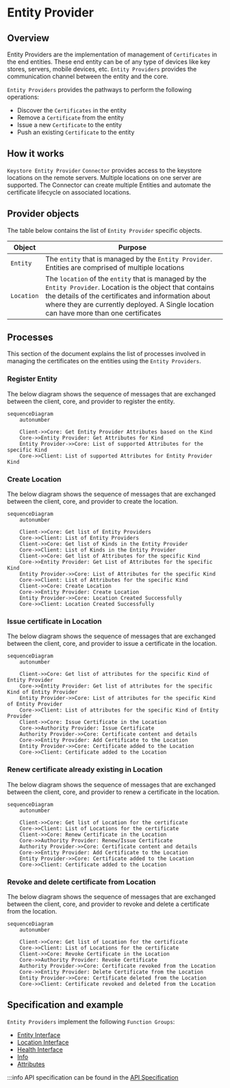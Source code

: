 # Entity Provider

## Overview

Entity Providers are the implementation of management of `Certificates` in the end entities. These end entity can be of any type of devices like key stores, servers, mobile devices, etc. `Entity Providers` provides the communication channel between the entity and the core.

`Entity Providers` provides the pathways to perform the following operations:
- Discover the `Certificates` in the entity
- Remove a `Certificate` from the entity
- Issue a new `Certificate` to the entity
- Push an existing `Certificate` to the entity

## How it works

`Keystore Entity Provider` `Connector` provides access to the keystore locations on the remote servers. Multiple locations on one server are supported. The Connector can create multiple Entities and automate the certificate lifecycle on associated locations.

## Provider objects

The table below contains the list of `Entity Provider` specific objects.

| Object | Purpose |
| -------- | --------- |
| `Entity` | The `entity` that is managed by the `Entity Provider`. Entities are comprised of multiple locations|
| `Location` | The `location` of the `entity` that is managed by the `Entity Provider`. Location is the object that contains the details of the certificates and information about where they are currently deployed. A Single location can have more than one certificates |

## Processes

This section of the document explains the list of processes involved in managing the certificates on the entities using the `Entity Providers`.

### Register Entity

The below diagram shows the sequence of messages that are exchanged between the client, core, and provider to register the entity.

```mermaid
sequenceDiagram
    autonumber
    
    Client->>Core: Get Entity Provider Attributes based on the Kind
    Core->>Entity Provider: Get Attributes for Kind
    Entity Provider->>Core: List of supported Attributes for the specific Kind
    Core->>Client: List of supported Attributes for Entity Provider Kind
```

### Create Location

The below diagram shows the sequence of messages that are exchanged between the client, core, and provider to create the location.

```mermaid
sequenceDiagram
    autonumber
    
    Client->>Core: Get list of Entity Providers
    Core->>Client: List of Entity Providers
    Client->>Core: Get list of Kinds in the Entity Provider
    Core->>Client: List of Kinds in the Entity Provider
    Client->>Core: Get list of Attributes for the specific Kind
    Core->>Entity Provider: Get List of Attributes for the specific Kind
    Entity Provider->>Core: List of Attributes for the specific Kind
    Core->>Client: List of Attributes for the specific Kind
    Client->>Core: Create Location
    Core->>Entity Provider: Create Location
    Entity Provider->>Core: Location Created Successfully
    Core->>Client: Location Created Successfully
```

### Issue certificate in Location

The below diagram shows the sequence of messages that are exchanged between the client, core, and provider to issue a certificate in the location.

```mermaid
sequenceDiagram
    autonumber

    Client->>Core: Get list of attributes for the specific Kind of Entity Provider
    Core->>Entity Provider: Get list of attributes for the specific Kind of Entity Provider
    Entity Provider->>Core: List of attributes for the specific Kind of Entity Provider
    Core->>Client: List of attributes for the specific Kind of Entity Provider
    Client->>Core: Issue Certificate in the Location
    Core->>Authority Provider: Issue Certificate
    Authority Provider->>Core: Certificate content and details
    Core->>Entity Provider: Add Certificate to the Location
    Entity Provider->>Core: Certificate added to the Location
    Core->>Client: Certificate added to the Location

```


### Renew certificate already existing in Location

The below diagram shows the sequence of messages that are exchanged between the client, core, and provider to renew a certificate in the location.

```mermaid
sequenceDiagram
    autonumber
    
    Client->>Core: Get list of Location for the certificate
    Core->>Client: List of Locations for the certificate
    Client->>Core: Renew Certificate in the Location
    Core->>Authority Provider: Renew/Issue Certificate
    Authority Provider->>Core: Certificate content and details
    Core->>Entity Provider: Add Certificate to the Location
    Entity Provider->>Core: Certificate added to the Location
    Core->>Client: Certificate added to the Location
```

### Revoke and delete certificate from Location

The below diagram shows the sequence of messages that are exchanged between the client, core, and provider to revoke and delete a certificate from the location.

```mermaid
sequenceDiagram
    autonumber
    
    Client->>Core: Get list of Location for the certificate
    Core->>Client: List of Locations for the certificate
    Client->>Core: Revoke Certificate in the Location
    Core->>Authority Provider: Revoke Certificate
    Authority Provider->>Core: Certificate revoked from the Location
    Core->>Entity Provider: Delete Certificate from the Location
    Entity Provider->>Core: Certificate deleted from the Location
    Core->>Client: Certificate revoked and deleted from the Location
```

## Specification and example

`Entity Providers` implement the following `Function Groups`:

- [Entity Interface](https://github.com/3KeyCompany/CZERTAINLY-Interfaces/blob/develop/src/main/java/com/czertainly/api/interfaces/connector/entity/EntityController.java)
- [Location Interface](https://github.com/3KeyCompany/CZERTAINLY-Interfaces/blob/develop/src/main/java/com/czertainly/api/interfaces/connector/entity/LocationController.java)
- [Health Interface](https://github.com/3KeyCompany/CZERTAINLY-Interfaces/blob/develop/src/main/java/com/czertainly/api/interfaces/connector/HealthController.java)
- [Info](https://github.com/3KeyCompany/CZERTAINLY-Interfaces/blob/develop/src/main/java/com/czertainly/api/interfaces/connector/InfoController.java)
- [Attributes](https://github.com/3KeyCompany/CZERTAINLY-Interfaces/blob/develop/src/main/java/com/czertainly/api/interfaces/connector/AttributesController.java)

:::info
API specification can be found in the [API Specification](https://docs.czertainly.com/api/connector-entity-provider/)